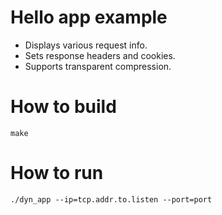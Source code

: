 # Hello app example

* Displays various request info.
* Sets response headers and cookies.
* Supports transparent compression.

# How to build

```
make
```

# How to run

```
./dyn_app --ip=tcp.addr.to.listen --port=port
```